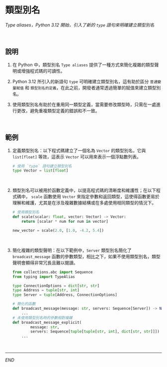 # 類型別名

_Type aliases，Python 3.12 開始，引入了新的 `type` 語句來明確建立類型別名_

<br>

## 說明

1. 在 Python 中，類型別名 `Type aliases` 提供了一種方式來簡化複雜的類型聲明或增強程式碼的可讀性。

2. Python 3.12 所引入的新語句 `type` 可明確建立類型別名，這有助於區分 `普通變量賦值` 和 `類型別名的定義`，在此之前，開發者通常透過簡單的賦值來建立類型別名。

3. 使用類型別名有助於在重用同一類型定義，當需要修改類型時，只需在一處進行更改，避免重複類型定義的錯誤和不一致。

<br>

## 範例

1. 定義類型別名：以下程式碼建立了一個名為 `Vector` 的類型別名，它與 `list[float]` 等效，這表示 `Vector` 可以用來表示一個浮點數列表。

    ```python
    # 使用 `type` 語句建立類型別名
    type Vector = list[float]
    ```

<br>

2. 類型別名可以被用於函數定義中，以提高程式碼的清晰度和維護性；在以下程式碼中， `scale` 函數使用 `Vector` 來指定參數和返回類型，這使得函數更易於理解和維護，尤其是在涉及複雜數據結構或在多處使用相同類型的情況下。

    ```python
    # 使用類型別名
    def scale(scalar: float, vector: Vector) -> Vector:
        return [scalar * num for num in vector]

    new_vector = scale(2.0, [1.0, -4.2, 5.4])
    ```

<br>

3. 簡化複雜的類型聲明：在以下範例中，`Server` 類型別名簡化了 `broadcast_message` 函數的參數類型，相比之下，如果不使用類型別名，類型聲明會顯得非常冗長且難以閱讀。

    ```python
    from collections.abc import Sequence
    from typing import TypeAlias

    type ConnectionOptions = dict[str, str]
    type Address = tuple[str, int]
    type Server = tuple[Address, ConnectionOptions]

    # 簡化的函數
    def broadcast_message(message: str, servers: Sequence[Server]) -> None:
        ...
    # 未使用類型別名時的參數相對複雜
    def broadcast_message_explicit(
            message: str,
            servers: Sequence[tuple[tuple[str, int], dict[str, str]]]) -> None:
        ...
    ```

<br>

___

_END_
